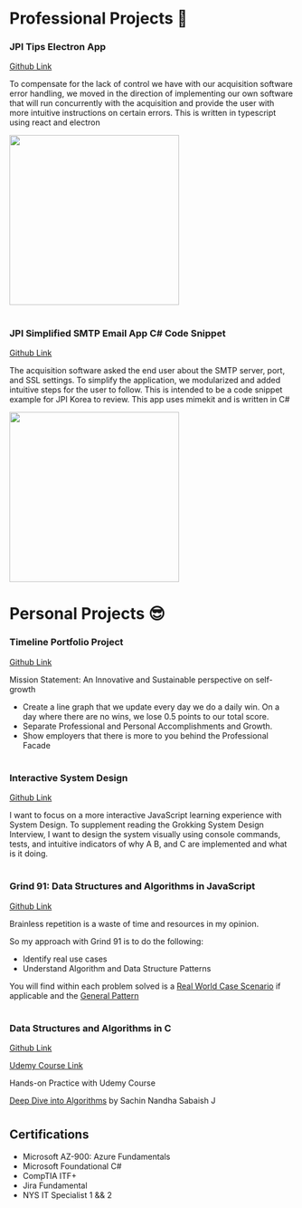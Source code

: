 # Professional Projects 💼

### JPI Tips Electron App

[Github Link](https://github.com/chitangchin/JPI-Tips-Window-App) 

To compensate for the lack of control we have with our acquisition software error handling, we moved in the direction of implementing our own software that will run concurrently with the acquisition and provide the user with more intuitive instructions on certain errors. This is written in typescript using react and electron

<img src="https://github.com/chitangchin/Chitangchin/assets/96362668/e4371c21-a042-4e0f-a944-8677b47b77a3" height="300px"/>

#

### JPI Simplified SMTP Email App C# Code Snippet

[Github Link](https://github.com/chitangchin/Simplified-SMTP-Email-App) 

The acquisition software asked the end user about the SMTP server, port, and SSL settings. To simplify the application, we modularized and added intuitive steps for the user to follow. This is intended to be a code snippet example for JPI Korea to review. This app uses mimekit and is written in C#

<img src="https://github.com/chitangchin/Chitangchin/assets/96362668/b6f19af5-91a9-4c85-a1e0-f55e91d29ff7" height="300px"/>

# Personal Projects 😎

### Timeline Portfolio Project

[Github Link](https://github.com/chitangchin/timelineportfolioproject)

Mission Statement: An Innovative and Sustainable perspective on self-growth
- Create a line graph that we update every day we do a daily win. On a day where there are no wins, we lose 0.5 points to our total score.
- Separate Professional and Personal Accomplishments and Growth.
- Show employers that there is more to you behind the Professional Facade

#

### Interactive System Design

[Github Link](https://github.com/chitangchin/InteractiveSystemDesign)

I want to focus on a more interactive JavaScript learning experience with System Design. To supplement reading the Grokking System Design Interview, I want to design the system visually using console commands, tests, and intuitive indicators of why A B, and C are implemented and what is it doing.

#

### Grind 91: Data Structures and Algorithms in JavaScript

[Github Link](https://github.com/chitangchin/Grind75Practice)

Brainless repetition is a waste of time and resources in my opinion.

So my approach with Grind 91 is to do the following:

- Identify real use cases
- Understand Algorithm and Data Structure Patterns

You will find within each problem solved is a <ins>Real World Case Scenario</ins> if applicable and the <ins>General Pattern</ins>

#

### Data Structures and Algorithms in C

[Github Link](https://github.com/chitangchin/Grind75Practice)

[Udemy Course Link](https://www.udemy.com/course/deep-dive-into-algorithms/?couponCode=KEEPLEARNING)

Hands-on Practice with Udemy Course

<ins>Deep Dive into Algorithms</ins> by Sachin Nandha Sabaish J


#

## Certifications

- Microsoft AZ-900: Azure Fundamentals
- Microsoft Foundational C#
- CompTIA ITF+
- Jira Fundamental
- NYS IT Specialist 1 && 2

